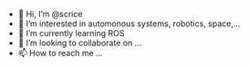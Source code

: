 - 👋 Hi, I’m @scrice
- 👀 I’m interested in automonous systems, robotics, space,...
- 🌱 I’m currently learning ROS
- 💞️ I’m looking to collaborate on ...
- 📫 How to reach me ...

<!---
scrice/scrice is a ✨ special ✨ repository because its `README.md` (this file) appears on your GitHub profile.
You can click the Preview link to take a look at your changes.
--->
